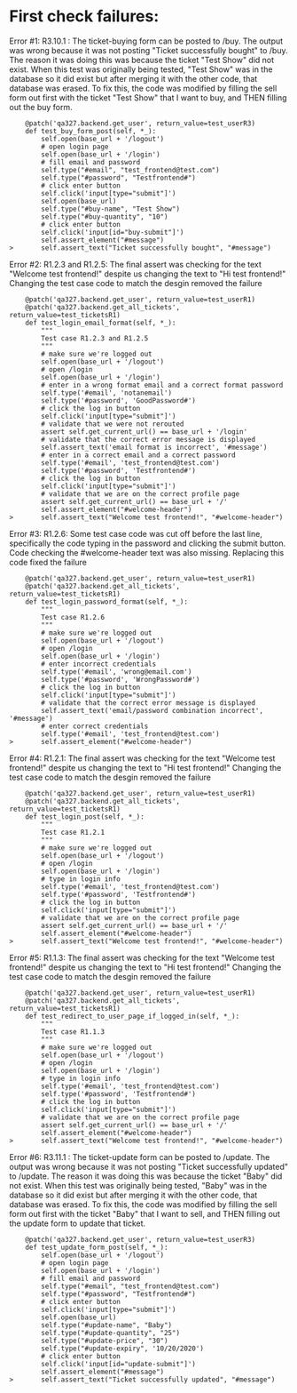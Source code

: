 # First check failures: #

Error #1: 
R3.10.1 : The ticket-buying form can be posted to /buy.
The output was wrong because it was not posting "Ticket successfully bought" to /buy.
The reason it was doing this was because the ticket "Test Show" did not exist. When this test was originally being 
tested, "Test Show" was in the database so it did exist but after merging it with the other code, that database was erased. To fix this, the code was modified by filling the sell form out first with the ticket "Test Show" that I want to buy, and THEN filling out the buy form.

```
    @patch('qa327.backend.get_user', return_value=test_userR3)
    def test_buy_form_post(self, *_):
        self.open(base_url + '/logout')
        # open login page
        self.open(base_url + '/login')
        # fill email and password
        self.type("#email", "test_frontend@test.com")
        self.type("#password", "Testfrontend#")
        # click enter button
        self.click('input[type="submit"]')
        self.open(base_url)
        self.type("#buy-name", "Test Show")
        self.type("#buy-quantity", "10")
        # click enter button
        self.click('input[id="buy-submit"]')
        self.assert_element("#message")
>       self.assert_text("Ticket successfully bought", "#message")
```

Error #2:
R1.2.3 and R1.2.5: The final assert was checking for the text "Welcome test frontend!" despite us changing the text to "Hi test frontend!" Changing the test case code to match the desgin removed the failure
```
    @patch('qa327.backend.get_user', return_value=test_userR1)
    @patch('qa327.backend.get_all_tickets', return_value=test_ticketsR1)
    def test_login_email_format(self, *_):
        """
        Test case R1.2.3 and R1.2.5
        """
        # make sure we're logged out
        self.open(base_url + '/logout')
        # open /login
        self.open(base_url + '/login')
        # enter in a wrong format email and a correct format password
        self.type('#email', 'notanemail')
        self.type('#password', 'GoodPassword#')
        # click the log in button
        self.click('input[type="submit"]')
        # validate that we were not rerouted
        assert self.get_current_url() == base_url + '/login'
        # validate that the correct error message is displayed
        self.assert_text('email format is incorrect', '#message')
        # enter in a correct email and a correct password
        self.type('#email', 'test_frontend@test.com')
        self.type('#password', 'Testfrontend#')
        # click the log in button
        self.click('input[type="submit"]')
        # validate that we are on the correct profile page
        assert self.get_current_url() == base_url + '/'
        self.assert_element("#welcome-header")
>       self.assert_text("Welcome test frontend!", "#welcome-header")
```

Error #3:
R1.2.6: Some test case code was cut off before the last line, specifically the code typing in the password and clicking the submit button. Code checking the #welcome-header text was also missing. Replacing this code fixed the failure
```
    @patch('qa327.backend.get_user', return_value=test_userR1)
    @patch('qa327.backend.get_all_tickets', return_value=test_ticketsR1)
    def test_login_password_format(self, *_):
        """
        Test case R1.2.6
        """
        # make sure we're logged out
        self.open(base_url + '/logout')
        # open /login
        self.open(base_url + '/login')
        # enter incorrect credentials
        self.type('#email', 'wrong@email.com')
        self.type('#password', 'WrongPassword#')
        # click the log in button
        self.click('input[type="submit"]')
        # validate that the correct error message is displayed
        self.assert_text('email/password combination incorrect', '#message')
        # enter correct credentials
        self.type('#email', 'test_frontend@test.com')
>       self.assert_element("#welcome-header")
```

Error #4:
R1.2.1: The final assert was checking for the text "Welcome test frontend!" despite us changing the text to "Hi test frontend!" Changing the test case code to match the desgin removed the failure
```
    @patch('qa327.backend.get_user', return_value=test_userR1)
    @patch('qa327.backend.get_all_tickets', return_value=test_ticketsR1)
    def test_login_post(self, *_):
        """
        Test case R1.2.1
        """
        # make sure we're logged out
        self.open(base_url + '/logout')
        # open /login
        self.open(base_url + '/login')
        # type in login info
        self.type('#email', 'test_frontend@test.com')
        self.type('#password', 'Testfrontend#')
        # click the log in button
        self.click('input[type="submit"]')
        # validate that we are on the correct profile page
        assert self.get_current_url() == base_url + '/'
        self.assert_element("#welcome-header")
>       self.assert_text("Welcome test frontend!", "#welcome-header")
```

Error #5:
R1.1.3: The final assert was checking for the text "Welcome test frontend!" despite us changing the text to "Hi test frontend!" Changing the test case code to match the desgin removed the failure
```
    @patch('qa327.backend.get_user', return_value=test_userR1)
    @patch('qa327.backend.get_all_tickets', return_value=test_ticketsR1)
    def test_redirect_to_user_page_if_logged_in(self, *_):
        """
        Test case R1.1.3
        """
        # make sure we're logged out
        self.open(base_url + '/logout')
        # open /login
        self.open(base_url + '/login')
        # type in login info
        self.type('#email', 'test_frontend@test.com')
        self.type('#password', 'Testfrontend#')
        # click the log in button
        self.click('input[type="submit"]')
        # validate that we are on the correct profile page
        assert self.get_current_url() == base_url + '/'
        self.assert_element("#welcome-header")
>       self.assert_text("Welcome test frontend!", "#welcome-header")
```
Error #6: 
R3.11.1 : The ticket-update form can be posted to /update.
The output was wrong because it was not posting "Ticket successfully updated" to /update.
The reason it was doing this was because the ticket "Baby" did not exist. When this test was originally being 
tested, "Baby" was in the database so it did exist but after merging it with the other code, that database was erased. To fix this, the code was modified by filling the sell form out first with the ticket "Baby" that I want to sell, and THEN filling out the update form to update that ticket. 
```
    @patch('qa327.backend.get_user', return_value=test_userR3)
    def test_update_form_post(self, *_):
        self.open(base_url + '/logout')
        # open login page
        self.open(base_url + '/login')
        # fill email and password
        self.type("#email", "test_frontend@test.com")
        self.type("#password", "Testfrontend#")
        # click enter button
        self.click('input[type="submit"]')
        self.open(base_url)
        self.type("#update-name", "Baby")
        self.type("#update-quantity", "25")
        self.type("#update-price", "30")
        self.type("#update-expiry", '10/20/2020')
        # click enter button
        self.click('input[id="update-submit"]')
        self.assert_element("#message")
>       self.assert_text("Ticket successfully updated", "#message")
```

